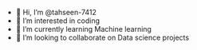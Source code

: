 - 👋 Hi, I’m @tahseen-7412
- 👀 I’m interested in coding
- 🌱 I’m currently learning Machine learning
- 💞️ I’m looking to collaborate on Data science projects


<!---
tahseen-7412/tahseen-7412 is a ✨ special ✨ repository because its `README.md` (this file) appears on your GitHub profile.
You can click the Preview link to take a look at your changes.
--->
